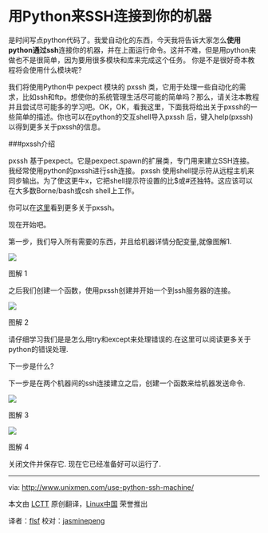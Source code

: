 用Python来SSH连接到你的机器
=======================

是时间写点python代码了。我爱自动化的东西，今天我将告诉大家怎么**使用python通过ssh**连接你的机器，并在上面运行命令。这并不难，但是用python来做也不是很简单，因为要用很多模块和库来完成这个任务。 你是不是很好奇本教程将会使用什么模块呢?

我们将使用Python中 pexpect 模块的 pxssh 类，它用于处理一些自动化的需求，比如ssh和ftp。想使你的系统管理生活尽可能的简单吗？那么，请关注本教程并且尝试尽可能多的学习吧。OK，OK，看我这里，下面我将给出关于pxssh的一些简单的描述。你也可以在python的交互shell导入pxssh 后，键入help(pxssh)以得到更多关于pxssh的信息。

###pxssh介绍

pxssh 基于pexpect。它是pexpect.spawn的扩展类，专门用来建立SSH连接。我经常使用python的pxssh进行ssh连接。 pxssh 使用shell提示符从远程主机来同步输出。为了使这更牛x，它把shell提示符设置的比$或#还独特。这应该可以在大多数Borne/bash或csh shell上工作。

你可以在[这里][1]看到更多关于pxssh。

现在开始吧。

第一步，我们导入所有需要的东西，并且给机器详情分配变量,就像图解1.

![](http://180016988.r.cdn77.net/wp-content/uploads/2013/10/ssh1.png)

图解 1

之后我们创建一个函数，使用pxssh创建并开始一个到ssh服务器的连接。

![](http://180016988.r.cdn77.net/wp-content/uploads/2013/10/ssh2.png)

图解 2

请仔细学习我们是是怎么用try和except来处理错误的.在这里可以阅读更多关于python的错误处理.

下一步是什么?

下一步是在两个机器间的ssh连接建立之后，创建一个函数来给机器发送命令.

![](http://180016988.r.cdn77.net/wp-content/uploads/2013/10/ssh3.png)

图解 3

![](http://180016988.r.cdn77.net/wp-content/uploads/2013/10/ssh4.png)

图解 4

关闭文件并保存它. 现在它已经准备好可以运行了.

--------------------------------------------------------------------------------

via: http://www.unixmen.com/use-python-ssh-machine/

本文由 [LCTT](https://github.com/LCTT/TranslateProject) 原创翻译，[Linux中国](http://linux.cn/) 荣誉推出

译者：[flsf](https://github.com/flsf) 校对：[jasminepeng](https://github.com/jasminepeng)

[1]:http://pexpect.sourceforge.net/pxssh.html

